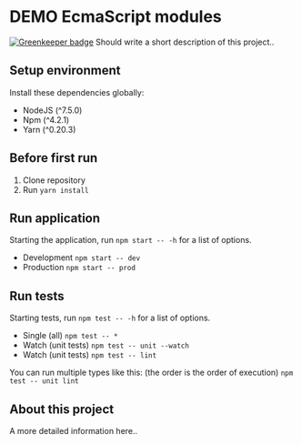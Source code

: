 # DEMO EcmaScript modules

[![Greenkeeper badge](https://badges.greenkeeper.io/ndelangen/es-modules-webpack-example.svg)](https://greenkeeper.io/)
Should write a short description of this project..

## Setup environment
Install these dependencies globally:

- NodeJS (^7.5.0)
- Npm (^4.2.1)
- Yarn (^0.20.3)

## Before first run
1. Clone repository
2. Run `yarn install`

## Run application
Starting the application, run `npm start -- -h` for a list of options.

- Development
  `npm start -- dev`
- Production
  `npm start -- prod`

## Run tests
Starting tests, run `npm test -- -h` for a list of options.

- Single (all)
  `npm test -- *`
- Watch (unit tests)
  `npm test -- unit --watch`
- Watch (unit tests)
  `npm test -- lint`

You can run multiple types like this: (the order is the order of execution)
`npm test -- unit lint`

## About this project

A more detailed information here..

